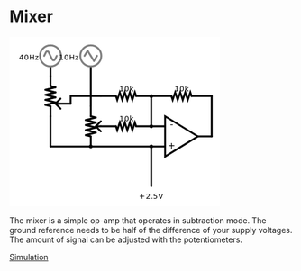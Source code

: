 # Mixer

![MIXER](preview.png)

The mixer is a simple op-amp that operates in subtraction mode. The ground reference needs to be half of the difference of your supply voltages. The amount of signal can be adjusted with the potentiometers.

[Simulation](http://www.falstad.com/circuit/circuitjs.html?cct=$+4+0.000005+54.00526672067058+50+5+43%0Ar+272+144+352+144+0+10000%0Ar+272+192+352+192+0+10000%0Ar+352+144+448+144+0+10000%0Aa+352+208+448+208+8+5+0+1000000+2.4999705828867103+2.5+100000%0Aw+352+144+352+192+0%0Aw+448+144+448+208+0%0AR+352+224+352+304+0+0+40+2.5+0+0+0.5%0A174+192+112+224+160+0+1000+0.8762000000000001+Resistance%0A174+256+160+256+224+0+1000+0.5+Resistance%0Aw+352+224+256+224+0%0Aw+256+224+192+224+0%0Aw+192+224+192+176+0%0Aw+224+144+272+144+0%0AR+192+112+192+80+0+1+40+2.5+2.5+0+0.5%0AR+256+160+256+80+0+3+10+2.5+2.5+0+0.5%0Ao+5+64+0+4099+5+0.0001953125+0+2+5+3%0A)
